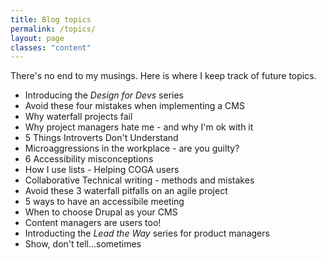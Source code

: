 ```yaml
---
title: Blog topics
permalink: /topics/
layout: page
classes: "content"
---
```


There's no end to my musings. Here is where I keep track of future topics.

* Introducing the _Design for Devs_ series
* Avoid these four mistakes when implementing a CMS
* Why waterfall projects fail
* Why project managers hate me - and why I'm ok with it
* 5 Things Introverts Don't Understand
* Microaggressions in the workplace - are you guilty?
* 6 Accessibility misconceptions
* How I use lists - Helping COGA users
* Collaborative Technical writing - methods and mistakes
* Avoid these 3 waterfall pitfalls on an agile project
* 5 ways to have an accessibile meeting
* When to choose Drupal as your CMS
* Content managers are users too!
* Introducting the _Lead the Way_ series for product managers
* Show, don't tell...sometimes
